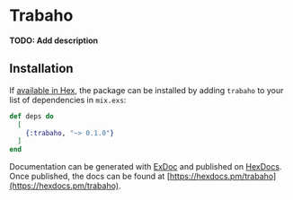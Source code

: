 # Trabaho

**TODO: Add description**

## Installation

If [available in Hex](https://hex.pm/docs/publish), the package can be installed
by adding `trabaho` to your list of dependencies in `mix.exs`:

```elixir
def deps do
  [
    {:trabaho, "~> 0.1.0"}
  ]
end
```

Documentation can be generated with [ExDoc](https://github.com/elixir-lang/ex_doc)
and published on [HexDocs](https://hexdocs.pm). Once published, the docs can
be found at [https://hexdocs.pm/trabaho](https://hexdocs.pm/trabaho).

